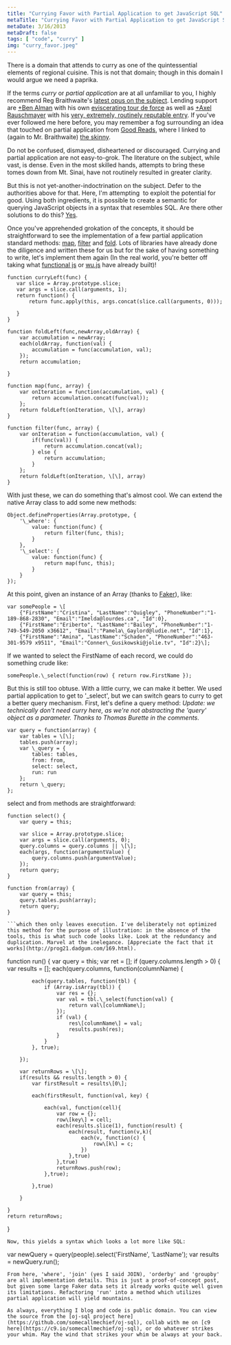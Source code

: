 ```yaml
---
title: "Currying Favor with Partial Application to get JavaScript SQL"
metaTitle: "Currying Favor with Partial Application to get JavaScript SQL"
metaDate: 3/16/2013
metaDraft: false
tags: [ "code", "curry" ]
img: "curry_favor.jpeg"
---
```


There is a domain that attends to curry as one of the quintessential elements of regional cuisine. This is not that domain; though in this domain I would argue we need a paprika.

If the terms _curry_ or _partial application_ are at all unfamiliar to you, I highly recommend Reg Braithwaite's [latest opus on the subject](http://raganwald.com/2013/03/07/currying-and-partial-application.html). Lending support are [+Ben Alman](http://plus.google.com/112487099551149077731) with his own [eviscerating tour de force](http://benalman.com/news/2012/09/partial-application-in-javascript/) as well as [+Axel Rauschmayer](http://plus.google.com/110516491705475800224) with his [very, extremely, routinely reputable entry](http://www.2ality.com/2011/09/currying-vs-part-eval.html). If you've ever followed me here before, you may remember a fog surrounding an idea that touched on partial application from [Good Reads](http://hiking.luddites.me/2013/01/good-reads.html), where I linked to (again to Mr. Braithwaite) [the skinny](https://github.com/raganwald/homoiconic/blob/master/2013/01/practical-applications-of-partial-application.md).


Do not be confused, dismayed, disheartened or discouraged. Currying and partial application are not easy-to-grok. The literature on the subject, while vast, is dense. Even in the most skilled hands, attempts to bring these tomes down from Mt. Sinai, have not routinely resulted in greater clarity.

But this is not yet-another-indoctrination on the subject. Defer to the authorities above for that. Here, I'm attempting  to exploit the potential for good. Using both ingredients, it is possible to create a semantic for querying JavaScript objects in a syntax that resembles SQL. Are there other solutions to do this? [Yes](https://plus.google.com/108988276571177665337/posts/ahm5G625Vix).

Once you've apprehended grokation of the concepts, it should be straightforward to see the implementation of a few partial application standard methods: [map](http://en.wikipedia.org/wiki/Map_(higher-order_function)), [filter](http://en.wikipedia.org/wiki/Filter_(higher-order_function)) and [fold](http://en.wikipedia.org/wiki/Fold_(higher-order_function)). Lots of libraries have already done the diligence and written these for us but for the sake of having something to write, let's implement them again (In the real world, you're better off taking what [functional js](http://osteele.com/sources/javascript/functional/) or [wu.js](http://fitzgen.github.com/wu.js) have already built)!

```
function curryLeft(func) {
   var slice = Array.prototype.slice;
   var args = slice.call(arguments, 1);
   return function() {
       return func.apply(this, args.concat(slice.call(arguments, 0)));

   }
}

function foldLeft(func,newArray,oldArray) {
    var accumulation = newArray;
    each(oldArray, function(val) {
        accumulation = func(accumulation, val);
    });
    return accumulation;

}

function map(func, array) {
    var onIteration = function(accumulation, val) {
        return accumulation.concat(func(val));
    };
    return foldLeft(onIteration, \[\], array)
}

function filter(func, array) {
    var onIteration = function(accumulation, val) {
        if(func(val)) {
            return accumulation.concat(val);
        } else {
            return accumulation;
        }
    };
    return foldLeft(onIteration, \[\], array)
}
```
With just these, we can do something that's almost cool. We can extend the native Array class to add some new methods:

```
Object.defineProperties(Array.prototype, {
    '\_where': {
        value: function(func) {
            return filter(func, this);
        }
    },
    '\_select': {
        value: function(func) {
            return map(func, this);
        }
    }
});
```
At this point, given an instance of an Array (thanks to [Faker](https://github.com/marak/Faker.js/)), like:

```
var somePeople = \[
    {"FirstName":"Cristina", "LastName":"Quigley", "PhoneNumber":"1-189-868-2830", "Email":"Imelda@lourdes.ca", "Id":0},
    {"FirstName":"Eriberto", "LastName":"Bailey", "PhoneNumber":"1-749-549-2050 x36612", "Email":"Pamela\_Gaylord@ludie.net", "Id":1},
    {"FirstName":"Amina", "LastName":"Schaden", "PhoneNumber":"463-301-9579 x9511", "Email":"Conner\_Gusikowski@jolie.tv", "Id":2}\];
```
If we wanted to select the FirstName of each record, we could do something crude like:

```
somePeople.\_select(function(row) { return row.FirstName });
```
But this is still too obtuse. With a little curry, we can make it better. We used partial application to get to '\_select', but we can switch gears to curry to get a better query mechanism. First, let's define a query method: _Update: we technically don't need curry here, as we're not abstracting the 'query' object as a parameter. Thanks to Thomas Burette in the comments_.

```
var query = function(array) {
    var tables = \[\];
    tables.push(array);
    var \_query = {
        tables: tables,
        from: from,
        select: select,
        run: run
    };
    return \_query;
};
```
select and from methods are straightforward:

```
function select() {
    var query = this;

    var slice = Array.prototype.slice;
    var args = slice.call(arguments, 0);
    query.columns = query.columns || \[\];
    each(args, function(argumentValue) {
        query.columns.push(argumentValue);
    });
    return query;
}

function from(array) {
    var query = this;
    query.tables.push(array);
    return query;
}

```which then only leaves execution. I've deliberately not optimized this method for the purpose of illustration: in the absence of the tools, this is what such code looks like. Look at the redundancy and duplication. Marvel at the inelegance. [Appreciate the fact that it works](http://prog21.dadgum.com/169.html).

```
function run() {
    var query = this;
    var ret = \[\];
    if (query.columns.length > 0) {
        var results = \[\];
        each(query.columns, function(columnName) {

            each(query.tables, function(tbl) {
                if (Array.isArray(tbl)) {
                    var res = {};
                    var val = tbl.\_select(function(val) {
                        return val\[columnName\];
                    });
                    if (val) {
                        res\[columnName\] = val;
                        results.push(res);
                    }
                }
            }, true);

        });

        var returnRows = \[\];
        if(results && results.length > 0) {
            var firstResult = results\[0\];

            each(firstResult, function(val, key) {

                each(val, function(cell){
                    var row = {};
                    row\[key\] = cell;
                    each(results.slice(1), function(result) {
                        each(result, function(v,k){
                            each(v, function(c) {
                                row\[k\] = c;
                            })
                        },true)
                    },true)
                    returnRows.push(row);
                },true);

            },true)

        }

    }
    return returnRows;
}
```
Now, this yields a syntax which looks a lot more like SQL:

```
var newQuery = query(people).select('FirstName', 'LastName');
var results = newQuery.run();
```
From here, 'where', 'join' (yes I said JOIN), 'orderby' and 'groupby' are all implementation details. This is just a proof-of-concept post, but given some large Faker data sets it already works quite well given its limitations. Refactoring 'run' into a method which utilizes partial application will yield mountains.

As always, everything I blog and code is public domain. You can view the source from the [oj-sql project here](https://github.com/somecallmechief/oj-sql), collab with me on [c9 here](https://c9.io/somecallmechief/oj-sql), or do whatever strikes your whim. May the wind that strikes your whim be always at your back.
